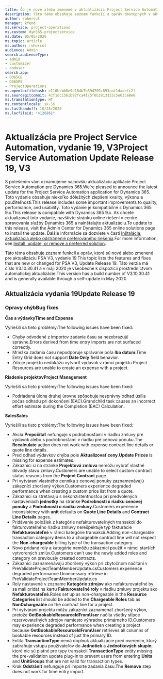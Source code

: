 ```yaml
---
title: Čo je nové alebo zmenené v aktualizácii Project Service Automation, vydanie 19, V3
description: Táto téma obsahuje zoznam funkcií a opráv dostupných v aktualizácii Project Service Automation, vydanie 19, V3
author: ruhercul
manager: kfend
ms.service: project-operations
ms.custom: dyn365-projectservice
ms.date: 05/05/2020
ms.topic: article
ms.author: ruhercul
audience: Admin
search.audienceType:
- admin
- customizer
- enduser
search.app:
- D365CE
- D365PS
- ProjectOperations
ms.openlocfilehash: e116bcbb8e9d184b7b894709c893aaf1dadefc2f
ms.sourcegitcommit: 4cf1dc1561b92fca4175f0b3813133c5e63ce8e6
ms.translationtype: HT
ms.contentlocale: sk-SK
ms.lasthandoff: 10/28/2020
ms.locfileid: "4126861"
---
```

# <a name="project-service-automation-update-release-19-v3"></a><span data-ttu-id="bcf8c-103">Aktualizácia pre Project Service Automation, vydanie 19, V3</span><span class="sxs-lookup"><span data-stu-id="bcf8c-103">Project Service Automation Update Release 19, V3</span></span>

<span data-ttu-id="bcf8c-104">S potešením vám oznamujeme najnovšiu aktualizáciu aplikácie Project Service Automation pre Dynamics 365.</span><span class="sxs-lookup"><span data-stu-id="bcf8c-104">We’re pleased to announce the latest update for the Project Service Automation application for Dynamics 365.</span></span> <span data-ttu-id="bcf8c-105">Toto vydanie obsahuje niekoľko dôležitých zlepšení kvality, výkonu a použiteľnosti.</span><span class="sxs-lookup"><span data-stu-id="bcf8c-105">This release includes some important improvements to quality, performance, and usability.</span></span> <span data-ttu-id="bcf8c-106">Toto vydanie je kompatibilné s Dynamics 365 9.x.</span><span class="sxs-lookup"><span data-stu-id="bcf8c-106">This release is compatible with Dynamics 365 9.x.</span></span> <span data-ttu-id="bcf8c-107">Ak chcete aktualizovať toto vydanie, navštívte stránku online riešení v centre spravovania služby Dynamics 365 a nainštalujte aktualizáciu.</span><span class="sxs-lookup"><span data-stu-id="bcf8c-107">To update to this release, visit the Admin Center for Dynamics 365 online solutions page to install the update.</span></span> <span data-ttu-id="bcf8c-108">Ďalšie informácie sa dozviete v časti [Inštalácia, aktualizácia alebo odstránenie preferovaného riešenia](https://docs.microsoft.com/power-platform/admin/install-remove-preferred-solution).</span><span class="sxs-lookup"><span data-stu-id="bcf8c-108">For more information, see [Install, update, or remove a preferred solution](https://docs.microsoft.com/power-platform/admin/install-remove-preferred-solution).</span></span>

<span data-ttu-id="bcf8c-109">Táto téma obsahuje zoznam funkcií a opráv, ktoré sú nové alebo zmenené pre aktualizáciu PSA V3, vydanie 19.</span><span class="sxs-lookup"><span data-stu-id="bcf8c-109">This topic lists the features and fixes that are new or changed for PSA V3, Update Release 19.</span></span> <span data-ttu-id="bcf8c-110">Táto verzia má číslo V3.10.30.41 a v máji 2020 je všeobecne k dispozícii prostredníctvom automatickej aktualizácie.</span><span class="sxs-lookup"><span data-stu-id="bcf8c-110">This version has a build number of V3.10.30.41 and is generally available through a self-update in May 2020.</span></span>

## <a name="update-release-19"></a><span data-ttu-id="bcf8c-111">Aktualizácia vydania 19</span><span class="sxs-lookup"><span data-stu-id="bcf8c-111">Update Release 19</span></span>

### <a name="bug-fixes"></a><span data-ttu-id="bcf8c-112">Opravy chýb</span><span class="sxs-lookup"><span data-stu-id="bcf8c-112">Bug fixes</span></span>

<span data-ttu-id="bcf8c-113">**Čas a výdavky**</span><span class="sxs-lookup"><span data-stu-id="bcf8c-113">**Time and Expense**</span></span>

<span data-ttu-id="bcf8c-114">Vyriešili sa tieto problémy:</span><span class="sxs-lookup"><span data-stu-id="bcf8c-114">The following issues have been fixed:</span></span> 

- <span data-ttu-id="bcf8c-115">Chyby odvodené z importov zadania času sa nezobrazujú správne.</span><span class="sxs-lookup"><span data-stu-id="bcf8c-115">Errors derived from time entry imports are not surfaced correctly.</span></span>
- <span data-ttu-id="bcf8c-116">Mriežka zadania času nepodporuje správanie poľa **Iba dátum**.</span><span class="sxs-lookup"><span data-stu-id="bcf8c-116">Time Entry Grid does not support **Date Only** field behavior.</span></span>
- <span data-ttu-id="bcf8c-117">Zdroje projektu nedokážu vytvoriť výdavok v rámci projektu.</span><span class="sxs-lookup"><span data-stu-id="bcf8c-117">Project Resources are unable to create an expense with a project.</span></span>

<span data-ttu-id="bcf8c-118">**Riadenie projektov**</span><span class="sxs-lookup"><span data-stu-id="bcf8c-118">**Project Management**</span></span>

<span data-ttu-id="bcf8c-119">Vyriešili sa tieto problémy:</span><span class="sxs-lookup"><span data-stu-id="bcf8c-119">The following issues have been fixed:</span></span> 

-  <span data-ttu-id="bcf8c-120">Podriadená úloha druhej úrovne spôsobuje nesprávny odhad úsilia počas odhadu pri dokončení (EAC).</span><span class="sxs-lookup"><span data-stu-id="bcf8c-120">Grandchild task causes an incorrect effort estimate during the Completion (EAC) Calculation.</span></span>

<span data-ttu-id="bcf8c-121">**Sales**</span><span class="sxs-lookup"><span data-stu-id="bcf8c-121">**Sales**</span></span>

<span data-ttu-id="bcf8c-122">Vyriešili sa tieto problémy:</span><span class="sxs-lookup"><span data-stu-id="bcf8c-122">The following issues have been fixed:</span></span> 

- <span data-ttu-id="bcf8c-123">Akcia **Prepočítať** nefunguje s podrobnosťami v riadku zmluvy pre výdavok alebo s podrobnosťami v riadku pre cenovú ponuku.</span><span class="sxs-lookup"><span data-stu-id="bcf8c-123">The **Recalculate** action does not work with expense contract line details or quote line details.</span></span>
- <span data-ttu-id="bcf8c-124">Pred odhad výdavkov chýba pole **Aktualizovať ceny**.</span><span class="sxs-lookup"><span data-stu-id="bcf8c-124">**Update Prices** is missing for expense estimates.</span></span>
-  <span data-ttu-id="bcf8c-125">Zákazníci si na stránke **Projektová zmluva** nemôžu vybrať vlastné dôvody stavu zmluvy.</span><span class="sxs-lookup"><span data-stu-id="bcf8c-125">Customers are unable to select custom contract status reasons from the **Project Contract** page.</span></span>
- <span data-ttu-id="bcf8c-126">Pri vytváraní vlastného cenníka z cenovej ponuky zaznamenávajú zákazníci zhoršený výkon.</span><span class="sxs-lookup"><span data-stu-id="bcf8c-126">Customers experience degraded performance when creating a custom price list from a quote.</span></span>
- <span data-ttu-id="bcf8c-127">Zákazníci sa stretávajú s nekonzistentnosťou pri predvolených nastaveniach **jednotky** na stránke **Podrobnosti o riadku cenovej ponuky** a **Podrobnosti o riadku zmluvy**.</span><span class="sxs-lookup"><span data-stu-id="bcf8c-127">Customers experience inconsistency with **unit** defaults on **Quote Line Details** and **Contract Line Details** pages.</span></span>
- <span data-ttu-id="bcf8c-128">Pridávanie položiek z kategórie nefakturovateľných transakcií do fakturovateľného riadku zmluvy nerešpektuje typ fakturácie **Nefakturovateľné** v rámci kategórie transakcií.</span><span class="sxs-lookup"><span data-stu-id="bcf8c-128">Adding non-chargeable transaction category items to a chargeable contract line will not respect the **Non-chargeable** billing type of the transaction category.</span></span>
- <span data-ttu-id="bcf8c-129">Novo pridané roly a kategórie nemôžu zákazníci použiť v rámci starších vytvorených zmlúv.</span><span class="sxs-lookup"><span data-stu-id="bcf8c-129">Customers can't use the newly added roles and category on previously created contracts.</span></span>
- <span data-ttu-id="bcf8c-130">Zákazníci zaznamenávajú zhoršený výkon pri zbytočnom načítaní v PreValidateProjectTeamMemberUpdate.cs</span><span class="sxs-lookup"><span data-stu-id="bcf8c-130">Customers experience degraded performance Unnecessary retrieve in PreValidateProjectTeamMemberUpdate.cs</span></span>
- <span data-ttu-id="bcf8c-131">Roly nastavené v zozname **Kategórie zdrojov** ako nefakturovateľné by sa mali pridať na kartu **Fakturovateľné roly** v riadku zmluvy projektu ako **Nefakturovateľné**.</span><span class="sxs-lookup"><span data-stu-id="bcf8c-131">Roles set up as non-chargeable in the **Resource Categories** list should be added to the **Chargeable Roles** tab as **Non0chargeable** on the contract line for a project.</span></span>
- <span data-ttu-id="bcf8c-132">Pri vytváraní projektu môžu zákazníci zaznamenať zhoršený výkon, pretože **GetBookableResourceIdFromUser** načíta všetky stĺpce rezervovateľných zdrojov namiesto výhradne primárneho ID.</span><span class="sxs-lookup"><span data-stu-id="bcf8c-132">Customers may experience degraded performance when creating a project because **GetBookableResourceIdFromUser** retrieves all columns of bookable resources instead of just the primary ID.</span></span>
- <span data-ttu-id="bcf8c-133">Entita **TransactionType** nemá doplnok aktualizácie pred overením, ktorý zabraňuje vstupu používateľov do **Jednotiek** a **Jednotkových skupín**, ktoré nie sú platné pre typy transakcií.</span><span class="sxs-lookup"><span data-stu-id="bcf8c-133">**TransactionType** entity missing the pre-validation update plug-in to prevent users from entering **Units** and **UnitGroups** that are not valid for transaction types.</span></span>
- <span data-ttu-id="bcf8c-134">Krok **Odstrániť** nefunguje pri importe zadania času.</span><span class="sxs-lookup"><span data-stu-id="bcf8c-134">The **Remove** step does not work for time entry import.</span></span>
